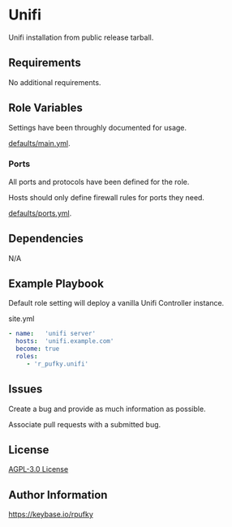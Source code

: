 # Unifi
Unifi installation from public release tarball.

## Requirements
No additional requirements.

## Role Variables
Settings have been throughly documented for usage.

[defaults/main.yml](https://github.com/r-pufky/ansible_unifi/blob/main/defaults/main/main.yml).

### Ports
All ports and protocols have been defined for the role.

Hosts should only define firewall rules for ports they need.

[defaults/ports.yml](https://github.com/r-pufky/ansible_unifi/blob/main/defaults/main/ports.yml).

## Dependencies
N/A

## Example Playbook
Default role setting will deploy a vanilla Unifi Controller instance.

site.yml
``` yaml
- name:   'unifi server'
  hosts:  'unifi.example.com'
  become: true
  roles:
     - 'r_pufky.unifi'
```

## Issues
Create a bug and provide as much information as possible.

Associate pull requests with a submitted bug.

## License
[AGPL-3.0 License](https://github.com/r-pufky/ansible_unifi/blob/main/LICENSE)

## Author Information
https://keybase.io/rpufky
